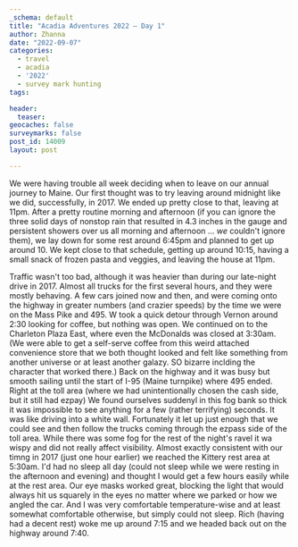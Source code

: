 ```yaml
---
_schema: default
title: "Acadia Adventures 2022 – Day 1"
author: Zhanna
date: "2022-09-07"
categories: 
  - travel
  - acadia
  - '2022'
  - survey mark hunting
tags:

header:
  teaser:
geocaches: false
surveymarks: false
post_id: 14009
layout: post

---
```


We were having trouble all week deciding when to leave on our annual journey to Maine. Our first thought was to try leaving around midnight like we did, successfully, in 2017. We ended up pretty close to that, leaving at 11pm. After a pretty routine morning and afternoon (if you can ignore the three solid days of nonstop rain that resulted in 4.3 inches in the gauge and persistent showers over us all morning and afternoon ... *we* couldn't ignore them), we lay down for some rest around 6:45pm and planned to get up around 10. We kept close to that schedule, getting up around 10:15, having a small snack of frozen pasta and veggies, and leaving the house at 11pm. 

Traffic wasn't too bad, although it was heavier than during our late-night drive in 2017. Almost all trucks for the first several hours, and they were mostly behaving. A few cars joined now and then, and were coming onto the highway in greater numbers (and crazier speeds) by the time we were on the Mass Pike and 495. W took a quick detour through Vernon around 2:30 looking for coffee, but nothing was open. We continued on to the Charleton Plaza East, where even the McDonalds was closed at 3:30am. (We were able to get a self-serve coffee from this weird attached convenience store that we both thought looked and felt like something from another universe or at least another galazy. SO bizarre inclding the character that worked there.) Back on the highway and it was busy but smooth sailing until the start of I-95 (Maine turnpike) where 495 ended. Right at the toll area (where we had unintentionally chosen the cash side, but it still had ezpay) We found ourselves suddenyl in this fog bank so thick it was impossible to see anything for a few (rather terrifying) seconds. It was like driving into a white wall. Fortunately it let up just enough that we could see and then follow the trucks coming through the ezpass side of the toll area. While there was some fog for the rest of the night's ravel it wa wispy and did not really affect visibility. Almost exactly consistent with our timng in 2017 (just one hour earlier) we reached the Kittery rest area at 5:30am. I'd had no sleep all day (could not sleep while we were resting in the afternoon and evening) and thought I would get a few hours easily while at the rest area. Our eye masks worked great, blocking the light that would always hit us squarely in the eyes no matter where we parked or how we angled the car. And I was very comfortable temperature-wise and at least somewhat comfortable otherwise, but simply could not sleep. Rich (having had a decent rest) woke me up around 7:15 and we headed back out on the highway around 7:40. 
